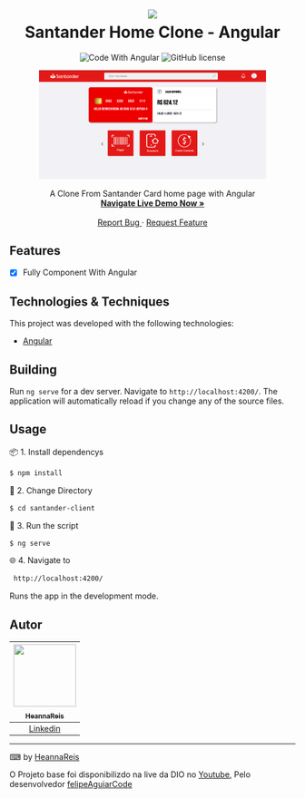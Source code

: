 <div align="center">

<h1 align="center">
 <img src="https://user-images.githubusercontent.com/45159366/101415619-1b103500-389d-11eb-83f8-74f87abf5eaf.png">
  <br />
  Santander Home Clone - Angular
</h1>

  <!-- project badges -->
  <p align="center">
 <!--
   <img 
      alt="Project programing languages count" 
      src="https://img.shields.io/github/languages/count/felipeAguiarCode/node-js-bulk-downloader?color=6A57D5"
    >
 -->
  <!--
    <img 
      alt="Last commit on GitHub" 
      src="https://img.shields.io/github/last-commit/felipeAguiarCode/node-js-bulk-downloader?color=6A57D5"
    >
  -->
    <img 
        src="https://img.shields.io/badge/Code%20With-Angular%2016-E31918?logo=angular" 
        alt="Code With Angular">
   	<img 
      alt="GitHub license" 
      src="https://img.shields.io/github/license/felipeAguiarCode/angular-santander-home-clone?color=E31918"
    >
  </p>  

<div align="center">
  	<a href="#">
      <img src=".github/assets/telaFinal.png" width="400" alt="preview" />
  	</a>
</div>

  <!-- project description and menu -->
  <p align="center">
      A Clone From Santander Card home page with Angular
    <br />
    <a
      href="## Usage">
      <strong>Navigate Live Demo Now »</strong>
    </a>
    <br />
    <br />
    <a
      href="https://github.com/HeannaReis/
      Angular-SantanderDevWeek2023/issues">
      Report Bug
    </a>
    ·
    <a
      href="https://github.com/HeannaReis/
      Angular-SantanderDevWeek2023/issues/new">
      Request Feature
    </a>
  </p>
</div>

## Features
- [x] Fully Component With Angular

## Technologies & Techniques

This project was developed with the following technologies:
-   [Angular](https://angular.io)


## Building

Run `ng serve` for a dev server. Navigate to `http://localhost:4200/`. The application will automatically reload if you change any of the source files.

## Usage

📦 1. Install dependencys

```bash
$ npm install
```

📁 2. Change Directory

```bash
$ cd santander-client
```

🔧 3. Run the script

```bash
$ ng serve
```

🌐 4. Navigate to

```bash 
 http://localhost:4200/
```
Runs the app in the development mode.<br/>

## Autor

| [<img src="https://avatars3.githubusercontent.com/u/67883256?v=4" width="110" height="110"><br><sub>HeannaReis</sub>](https://github.com/Heannareis) |
| :---------------------------------------------------------------------------------------------------------------------------------------: |
|                                             [Linkedin](https://www.linkedin.com/in/joel-heanna-reis/)                                             |

---

⌨ by [HeannaReis](https://github.com/HeannaReis)

O Projeto base foi disponibilizdo na live da DIO no [Youtube](https://www.youtube.com/watch?v=ZGTzsRuh464&t=3908s), Pelo desenvolvedor [felipeAguiarCode](https://github.com/felipeAguiarCode)